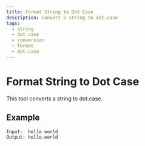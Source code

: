 ```yaml
---
title: Format String to Dot Case
description: Convert a string to dot.case
tags:
  - string
  - dot case
  - conversion
  - format
  - dot.case
---
```


# Format String to Dot Case

This tool converts a string to dot.case.

## Example

```text
Input:  hello world
Output: hello.world
```
